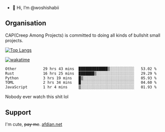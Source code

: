 - 👋 Hi, I’m @woshishabii

## Organisation

CAP(Creep Among Projects) is committed to doing all kinds of bullshit small projects.

[![Top Langs](https://github-readme-stats.vercel.app/api/top-langs/?username=woshishabii&layout=compact)](https://github.com/anuraghazra/github-readme-stats)

[![wakatime](https://wakatime.com/badge/user/34d02784-acc1-4a16-82d7-33fdb53c4ed6.svg)](https://wakatime.com/@34d02784-acc1-4a16-82d7-33fdb53c4ed6)


<!--START_SECTION:waka-->

```txt
Other            29 hrs 43 mins  █████████████▒░░░░░░░░░░░   53.02 %
Rust             16 hrs 25 mins  ███████▒░░░░░░░░░░░░░░░░░   29.29 %
Python           3 hrs 19 mins   █▒░░░░░░░░░░░░░░░░░░░░░░░   05.93 %
TOML             2 hrs 34 mins   █░░░░░░░░░░░░░░░░░░░░░░░░   04.60 %
JavaScript       1 hr 4 mins     ▒░░░░░░░░░░░░░░░░░░░░░░░░   01.93 %
```

<!--END_SECTION:waka-->

Nobody ever watch this shit lol

## Support
I'm cute, ~~pay me~~.
[afdian.net](https://afdian.com/a/woshishabi)

<!---
woshishabii/woshishabii is a ✨ special ✨ repository because its `README.md` (this file) appears on your GitHub profile.
You can click the Preview link to take a look at your changes.
--->
